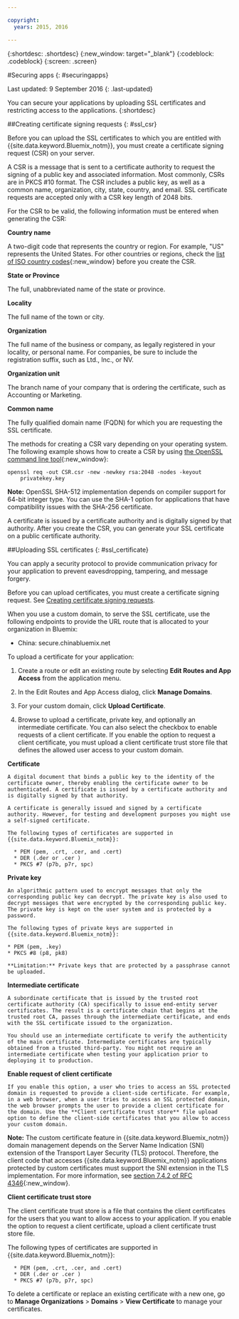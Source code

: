 ```yaml
---

copyright:
  years: 2015, 2016

---
```



{:shortdesc: .shortdesc}
{:new_window: target="_blank"}
{:codeblock: .codeblock}
{:screen: .screen}

#Securing apps
{: #securingapps}

Last updated: 9 September 2016
{: .last-updated}

You can secure your applications by uploading SSL certificates and restricting access to the applications.
{:shortdesc}

##Creating certificate signing requests
{: #ssl_csr}

Before you can upload the SSL certificates to which you are entitled with {{site.data.keyword.Bluemix_notm}}, you must create a certificate signing request (CSR) on your server.

A CSR is a message that is sent to a certificate authority to request the signing of a public key and associated information. Most commonly, CSRs are in PKCS #10 format. The CSR includes a public key, as well as a common name, organization, city, state, country, and email. SSL certificate requests are accepted only with a CSR key length of 2048 bits.

For the CSR to be valid, the following information must be entered when generating the CSR:

**Country name**
  
  A two-digit code that represents the country or region. For example, "US" represents the United States. For other countries or regions, check the [list of ISO country codes](https://www.iso.org/obp/ui/#search){:new_window} before you create the CSR.
  
**State or Province**

  The full, unabbreviated name of the state or province.

**Locality**

  The full name of the town or city.
  
**Organization**

  The full name of the business or company, as legally registered in your locality, or personal name. For companies, be sure to include the registration suffix, such as Ltd., Inc., or NV.
  
**Organization unit**

  The branch name of your company that is ordering the certificate, such as Accounting or Marketing.
  
**Common name**

  The fully qualified domain name (FQDN) for which you are requesting the SSL certificate.
  
The methods for creating a CSR vary depending on your operating system. The following example shows how to create a CSR by using [the OpenSSL command line tool](http://www.openssl.org/){:new_window}:

```
openssl req -out CSR.csr -new -newkey rsa:2048 -nodes -keyout
    privatekey.key
```

**Note:** OpenSSL SHA-512 implementation depends on compiler support for 64-bit integer type. You can use the SHA-1 option for applications that have compatibility issues with the SHA-256 certificate.

A certificate is issued by a certificate authority and is digitally signed by that authority. After you create the CSR, you can generate your SSL certificate on a public certificate authority. 

##Uploading SSL certificates
{: #ssl_certificate}

You can apply a security protocol to provide communication privacy for your application to prevent eavesdropping, tampering, and message forgery.


Before you can upload certificates, you must create a certificate signing request. See [Creating certificate signing requests](#ssl_csr).

When you use a custom domain, to serve the SSL certificate, use the following endpoints to provide the URL route that is allocated to your organization in Bluemix:

  * China: secure.chinabluemix.net 


To upload a certificate for your application:

1. Create a route or edit an existing route by selecting **Edit Routes and App Access** from the application menu.

2. In the Edit Routes and App Access dialog, click **Manage Domains**.

3. For your custom domain, click **Upload Certificate**.

4. Browse to upload a certificate, private key, and optionally an intermediate certificate. You can also select the checkbox to enable requests of a client certificate. If you enable the option to request a client certificate, you must upload a client certificate trust store file that defines the allowed user access to your custom domain.

  **Certificate**
    
    A digital document that binds a public key to the identity of the certificate owner, thereby enabling the certificate owner to be authenticated. A certificate is issued by a certificate authority and is digitally signed by that authority.
    
	A certificate is generally issued and signed by a certificate authority. However, for testing and development purposes you might use a self-signed certificate.
	
    The following types of certificates are supported in {{site.data.keyword.Bluemix_notm}}:
    
      * PEM (pem, .crt, .cer, and .cert)
	  * DER (.der or .cer )
      * PKCS #7 (p7b, p7r, spc)
	  
  **Private key**
  
    An algorithmic pattern used to encrypt messages that only the corresponding public key can decrypt. The private key is also used to decrypt messages that were encrypted by the corresponding public key. The private key is kept on the user system and is protected by a password.
    
    The following types of private keys are supported in {{site.data.keyword.Bluemix_notm}}:
    
    * PEM (pem, .key)
    * PKCS #8 (p8, pk8)
    
    **Limitation:** Private keys that are protected by a passphrase cannot be uploaded.
    
  **Intermediate certificate**
  
    A subordinate certificate that is issued by the trusted root certificate authority (CA) specifically to issue end-entity server certificates. The result is a certificate chain that begins at the trusted root CA, passes through the intermediate certificate, and ends with the SSL certificate issued to the organization.
    
    You should use an intermediate certificate to verify the authenticity of the main certificate. Intermediate certificates are typically obtained from a trusted third-party. You might not require an intermediate certificate when testing your application prior to deploying it to production.
  
  **Enable request of client certificate**
  
    If you enable this option, a user who tries to access an SSL protected domain is requested to provide a client-side certificate. For example, in a web browser, when a user tries to access an SSL protected domain, the web browser prompts the user to provide a client certificate for the domain. Use the **Client certificate trust store** file upload option to define the client-side certificates that you allow to access your custom domain.
  
  **Note:** The custom certificate feature in {{site.data.keyword.Bluemix_notm}} domain management depends on the Server Name Indication (SNI) extension of the Transport Layer Security (TLS) protocol. Therefore, the client code that accesses {{site.data.keyword.Bluemix_notm}} applications protected by custom certificates must support the SNI extension in the TLS implementation. For more information, see [section 7.4.2 of RFC 4346](http://tools.ietf.org/html/rfc4346#section-7.4.2){:new_window}.

  **Client certificate trust store**
  
  The client certificate trust store is a file that contains the client certificates for the users that you want to allow access to your application. If you enable the option to request a client certificate, upload a client certificate trust store file. 
  
   The following types of certificates are supported in {{site.data.keyword.Bluemix_notm}}:
    
      * PEM (pem, .crt, .cer, and .cert)
	  * DER (.der or .cer )
      * PKCS #7 (p7b, p7r, spc)

To delete a certificate or replace an existing certificate with a new one, go to **Manage Organizations** > **Domains** > **View Certificate** to manage your certificates.
